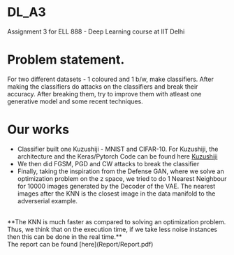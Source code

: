 # DL_A3
Assignment 3 for ELL 888 - Deep Learning course at IIT Delhi

# Problem statement.
For two different datasets - 1 coloured and 1 b/w, make classifiers.
After making the classifiers do attacks on the classifiers and break their accuracy. 
After breaking them, try to improve them with atleast one generative model and some recent techniques.

# Our works
* Classifier built one Kuzushiji - MNIST and CIFAR-10. For Kuzushiji, the architecture and the Keras/Pytorch Code can be found here 
  [Kuzushiji](https://github.com/bhattg/KUZUSHIJI-)
* We then did FGSM, PGD and CW attacks to break the classifier
* Finally, taking the inspiration from the Defense GAN, where we solve an optimization problem on the z space,
we tried to do 1 Nearest Neighbour for 10000 images generated by the Decoder of the VAE. The nearest images after the
KNN is the closest image in the data manifold to the adverserial example.
<br/>
**The KNN is much faster as compared to solving an optimization problem. Thus, we think that on the execution time, 
if we take less noise instances then this can be done in the real time.**
<br/>
The report can be found [here](Report/Report.pdf)
